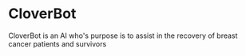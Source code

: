 # CloverBot

CloverBot is an AI who's purpose is to assist in the recovery of breast cancer patients and survivors
